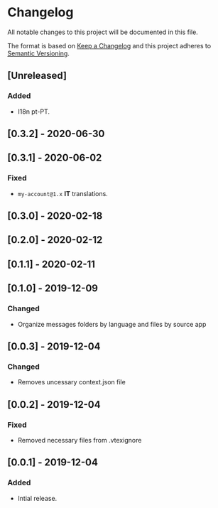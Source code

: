 # Changelog

All notable changes to this project will be documented in this file.

The format is based on [Keep a Changelog](http://keepachangelog.com/en/1.0.0/)
and this project adheres to [Semantic Versioning](http://semver.org/spec/v2.0.0.html).

## [Unreleased]

### Added

- I18n pt-PT.

## [0.3.2] - 2020-06-30

## [0.3.1] - 2020-06-02

### Fixed

- `my-account@1.x` **IT** translations.

## [0.3.0] - 2020-02-18

## [0.2.0] - 2020-02-12

## [0.1.1] - 2020-02-11

## [0.1.0] - 2019-12-09

### Changed

- Organize messages folders by language and files by source app

## [0.0.3] - 2019-12-04

### Changed

- Removes uncessary context.json file

## [0.0.2] - 2019-12-04

### Fixed

- Removed necessary files from .vtexignore

## [0.0.1] - 2019-12-04

### Added

- Intial release.
